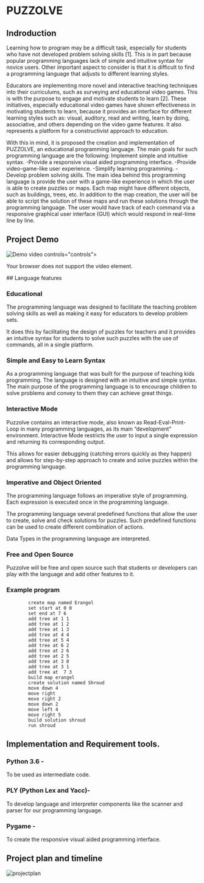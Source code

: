 # PUZZOLVE

## Indroduction
Learning how to program may be a difficult task, especially for students who have not developed problem solving skills [1]. This is in part because popular programming languages lack of simple and intuitive syntax for novice users. Other important aspect to consider is that it is difficult to find a programming language that adjusts to different learning styles.

Educators are implementing more novel and interactive teaching techniques into their curriculums, such as surveying and educational video games. This is with the purpose to engage and motivate students to learn [2]. These initiatives, especially educational video games have shown effectiveness in motivating students to learn, because it provides an interface for different learning styles such as: visual, auditory, read and writing, learn by doing, associative, and others depending on the video game features. It also represents a platform for a constructivist approach to education.

With this in mind, it is proposed the creation and implementation of PUZZOLVE, an educational programming language. The main goals for such programming language are the following:
Implement simple and intuitive syntax.
  -Provide a responsive visual aided programming interface.
  -Provide video-game-like user experience.
  -Simplify learning programming.
  -Develop problem solving skills.
The main idea behind this programming language is provide the user with a game-like experience in which the user is able to create puzzles or maps. Each map might have different objects, such as buildings, trees, etc. In addition to the map creation, the user will be able to script the solution of these maps and run these solutions through the programming language. The user would have track of each command via a responsive graphical user interface (GUI) which would respond in real-time line by line.

## Project Demo 
![Demo](https://drive.google.com/open?id=19gqAPympX067mdW7FWEgq1YA-g07H9_-)
video controls="controls">
  <source type="video/mp4" src="https://drive.google.com/open?id=19gqAPympX067mdW7FWEgq1YA-g07H9_-"></source>
   <p>Your browser does not support the video element.</p>
</video>
## Language features

### Educational
The programming language was designed to facilitate the teaching problem solving skills as well as making it easy for educators to develop problem sets.

It does this by facilitating the design of puzzles for teachers and it provides an intuitive syntax for students to solve such puzzles with the use of commands, all in a single platform.

### Simple and Easy to Learn Syntax 
 As a programming language that was built for the purpose of teaching kids programming. The language is designed with an intuitive and simple syntax. The main purpose of the programming language is to encourage children to solve problems and convey to them  they can achieve great things.

### Interactive Mode
Puzzolve contains an interactive mode, also known as Read-Eval-Print-Loop in many programming languages, as its main “development” environment. Interactive Mode restricts the user to input a single expression and returning its corresponding output. 

This allows for easier debugging (catching errors quickly as they happen) and allows for step-by-step approach to create and  solve puzzles within the programming language.

### Imperative and Object Oriented 
The programming language follows an imperative style of programming. Each expression is executed once in the programming language.

The programming language several predefined functions that allow the user to create, solve and check solutions for puzzles. Such predefined functions can be used to create different combination of actions.

Data Types in the programming language are interpreted.

### Free and Open Source
 Puzzolve will be free and open source such that students or developers  can play with the language and add other features to it.
### Example program
     
            create map named Erangel
            set start at 0 0
            set end at 7 6
            add tree at 1 1
            add tree at 1 2
            add tree at 1 3
            add tree at 4 4
            add tree at 5 4
            add tree at 6 2
            add tree at 2 6
            add tree at 2 5
            add tree at 3 0
            add tree at 3 1
            add tree at  7 3
            build map erangel
            create solution named Shroud
            move down 4
            move right
            move right 2
            move down 2
            move left 4
            move right 5
            build solution shroud
            run shroud


## Implementation and Requirement tools.
###  Python 3.6 - 
To be used as intermediate code.
### PLY (Python Lex and Yacc)- 
To develop language and interpreter components like the scanner and parser for our programming language.
### Pygame -
To create the responsive visual aided programming interface.

## Project plan and timeline
![projectplan](https://i.imgur.com/iOvjWqM.png)

